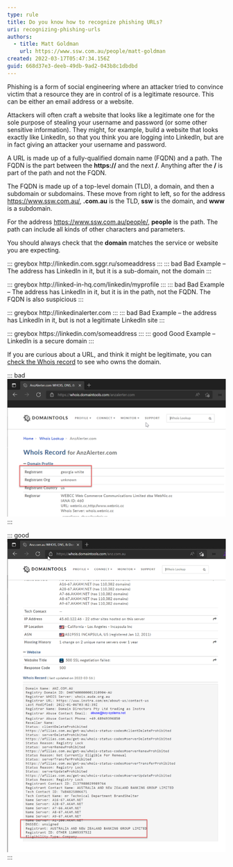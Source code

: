 ```yaml
---
type: rule
title: Do you know how to recognize phishing URLs?
uri: recognizing-phishing-urls
authors:
  - title: Matt Goldman
    url: https://www.ssw.com.au/people/matt-goldman
created: 2022-03-17T05:47:34.156Z
guid: 668d37e3-deeb-49db-9ad2-043b8c1dbdbd
---
```

Phishing is a form of social engineering where an attacker tried to convince victim that a resource they are in control of is a legitimate resource. This can be either an email address or a website.

Attackers will often craft a website that looks like a legitimate one for the sole purpose of stealing your username and password (or some other sensitive information). They might, for example, build a website that looks exactly like LinkedIn, so that you think you are logging into LinkedIn, but are in fact giving an attacker your username and password.

<!--endintro-->

A URL is made up of a fully-qualified domain name (FQDN) and a path. The FQDN is the part between the **https://** and the next **/**. Anything after the **/** is part of the path and not the FQDN.

The FQDN is made up of a top-level domain (TLD), a domain, and then a subdomain or subdomains. These move from right to left, so for the address <https://www.ssw.com.au/>, **.com.au** is the TLD, **ssw** is the domain, and **www** is a subdomain.

For the address https://www.ssw.com.au/people/, **people** is the path. The path can include all kinds of other characters and parameters.

You should always check that the **domain** matches the service or website you are expecting.

::: greybox 
http&#58;//linkedin&#46;com&#46;sggr&#46;ru/someaddress
:::
::: bad
Bad Example – The address has LinkedIn in it, but it is a sub-domain, not the domain
:::

::: greybox
http&#58;//linked-in-hq&#46;com/linkedin/myprofile
:::
::: bad
Bad Example – The address has LinkedIn in it, but it is in the path, not the FQDN. The FQDN is also suspicious
:::

::: greybox
http&#58;//linkedinalerter&#46;com
:::
::: bad
Bad Example – the address has LinkedIn in it, but is not a legitimate LinkedIn site
:::

::: greybox
https&#58;//linkedin&#46;com/someaddress
:::
::: good
Good Example – LinkedIn is a secure domain
:::

If you are curious about a URL, and think it might be legitimate, you can [check the Whois record](https://whois.domaintools.com) to see who owns the domain.

::: bad
![Bad Example – ANZAlerter.com is NOT owned by ANZ](bad-whois.png)
:::

::: good
![Good Example – the domain ANZ.com.au is owned by ANZ](good-whois.png)
:::